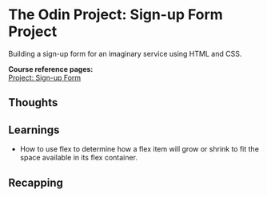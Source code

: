 # The Odin Project: Sign-up Form Project

Building a sign-up form for an imaginary service using HTML and CSS.

**Course reference pages:** \
[Project: Sign-up Form](https://www.theodinproject.com/lessons/node-path-intermediate-html-and-css-sign-up-form)

## Thoughts


## Learnings
- How to use flex to determine how a flex item will grow or shrink to fit the space available in its flex container.


## Recapping
